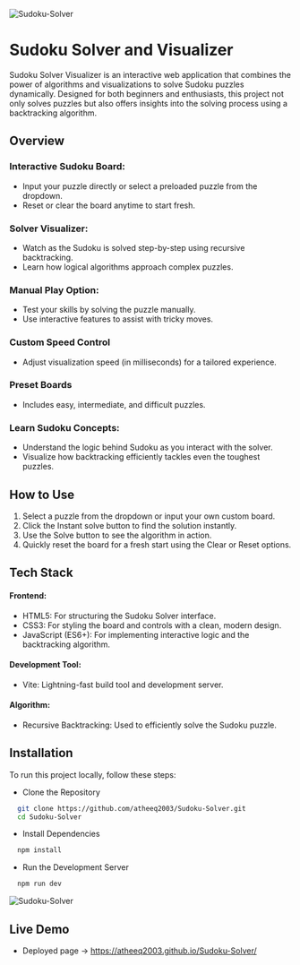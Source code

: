   ![Sudoku-Solver](https://github.com/user-attachments/assets/5aa6e3e6-e58d-4fc8-a199-ef193db553d3)

# Sudoku Solver and Visualizer

Sudoku Solver Visualizer is an interactive web application that combines the power of algorithms and visualizations to solve Sudoku puzzles dynamically. Designed for both beginners and enthusiasts, this project not only solves puzzles but also offers insights into the solving process using a backtracking algorithm.

## Overview

### Interactive Sudoku Board:

- Input your puzzle directly or select a preloaded puzzle from the dropdown.
- Reset or clear the board anytime to start fresh.

### Solver Visualizer:

- Watch as the Sudoku is solved step-by-step using recursive backtracking.
- Learn how logical algorithms approach complex puzzles.

### Manual Play Option:

- Test your skills by solving the puzzle manually.
- Use interactive features to assist with tricky moves.

### Custom Speed Control
- Adjust visualization speed (in milliseconds) for a tailored experience.

### Preset Boards
- Includes easy, intermediate, and difficult puzzles.

### Learn Sudoku Concepts:

- Understand the logic behind Sudoku as you interact with the solver.
- Visualize how backtracking efficiently tackles even the toughest puzzles.

## How to Use 
1. Select a puzzle from the dropdown or input your own custom board.
2. Click the Instant solve button to find the solution instantly.
3. Use the Solve button to see the algorithm in action.
4. Quickly reset the board for a fresh start using the Clear or Reset options.




## Tech Stack
#### Frontend:
- HTML5: For structuring the Sudoku Solver interface.
- CSS3: For styling the board and controls with a clean, modern design.
- JavaScript (ES6+): For implementing interactive logic and the backtracking algorithm.

#### Development Tool:
- Vite: Lightning-fast build tool and development server.

#### Algorithm:
- Recursive Backtracking: Used to efficiently solve the Sudoku puzzle.

## Installation

To run this project locally, follow these steps:
- Clone the Repository
```bash
  git clone https://github.com/atheeq2003/Sudoku-Solver.git
  cd Sudoku-Solver
```

- Install Dependencies
```bash
  npm install  
```

- Run the Development Server
```bash
  npm run dev 
```




    
![Sudoku-Solver](https://github.com/user-attachments/assets/5aa6e3e6-e58d-4fc8-a199-ef193db553d3)

## Live Demo
- Deployed page -> https://atheeq2003.github.io/Sudoku-Solver/

